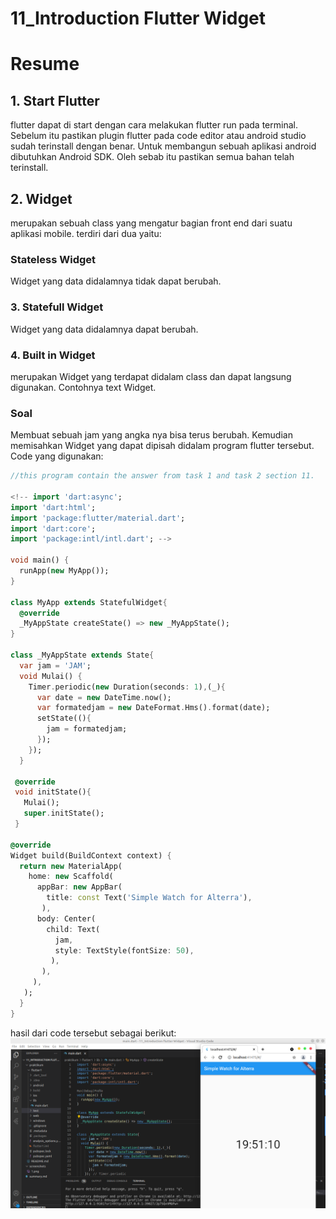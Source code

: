 # 11_Introduction Flutter Widget
# Resume
## 1. Start Flutter
flutter dapat di start dengan cara melakukan flutter run pada terminal. Sebelum itu pastikan plugin flutter pada code editor atau android studio sudah terinstall dengan benar. Untuk membangun sebuah aplikasi android dibutuhkan Android SDK. Oleh sebab itu pastikan semua bahan telah terinstall.
## 2. Widget
merupakan sebuah class yang mengatur bagian front end dari suatu aplikasi mobile.
terdiri dari dua yaitu:
### Stateless Widget
Widget yang data didalamnya tidak dapat berubah.
### 3. Statefull Widget
Widget yang data didalamnya dapat berubah.
### 4. Built in Widget
merupakan Widget yang terdapat didalam class dan dapat langsung digunakan. Contohnya text Widget.

### Soal 
Membuat sebuah jam yang angka nya bisa terus berubah. Kemudian memisahkan Widget yang dapat dipisah didalam program flutter tersebut.
Code yang digunakan:
```dart
//this program contain the answer from task 1 and task 2 section 11.

<!-- import 'dart:async';
import 'dart:html';
import 'package:flutter/material.dart';
import 'dart:core';
import 'package:intl/intl.dart'; -->

void main() {
  runApp(new MyApp());
}

class MyApp extends StatefulWidget{
  @override
  _MyAppState createState() => new _MyAppState();
}

class _MyAppState extends State{
  var jam = 'JAM';
  void Mulai() {
    Timer.periodic(new Duration(seconds: 1),(_){
      var date = new DateTime.now();
      var formatedjam = new DateFormat.Hms().format(date);
      setState((){
        jam = formatedjam;
      });
    });
  }

 @override 
 void initState(){
   Mulai();
   super.initState();
 }

@override
Widget build(BuildContext context) {
  return new MaterialApp(
    home: new Scaffold(
      appBar: new AppBar(
        title: const Text('Simple Watch for Alterra'),
       ),
      body: Center(
        child: Text(
          jam,
          style: TextStyle(fontSize: 50),
         ),
       ),
     ),
   );
  }
}
```

hasil dari code tersebut sebagai berikut:
![gambar 1](screenshots/1.png)